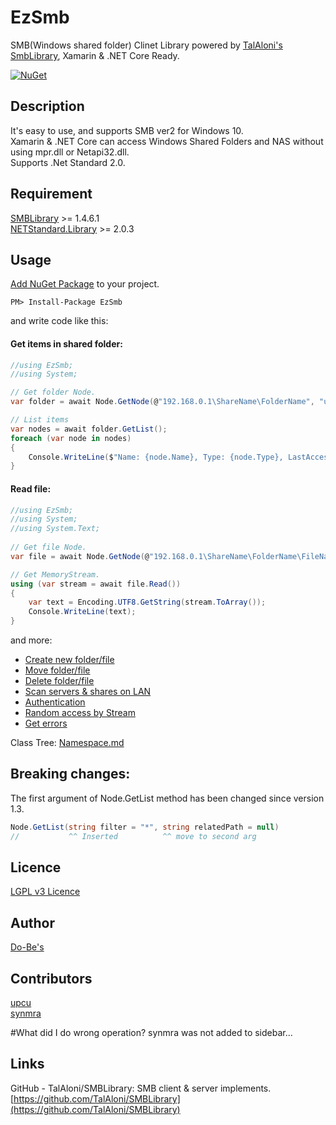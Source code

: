 EzSmb
====

SMB(Windows shared folder) Clinet Library powered by [TalAloni's SmbLibrary](https://github.com/TalAloni/SMBLibrary), Xamarin & .NET Core Ready.  

[![NuGet](https://img.shields.io/nuget/v/EzSmb.svg?label=NuGet)](https://www.nuget.org/packages/EzSmb/)

## Description

It's easy to use, and supports SMB ver2 for Windows 10.  
Xamarin & .NET Core can access Windows Shared Folders and NAS without using mpr.dll or Netapi32.dll.  
Supports .Net Standard 2.0.  

## Requirement

[SMBLibrary](https://www.nuget.org/packages/SMBLibrary/) >= 1.4.6.1  
[NETStandard.Library](https://www.nuget.org/packages/NETStandard.Library/) >= 2.0.3

## Usage  

[Add NuGet Package](https://www.nuget.org/packages/EzSmb/) to your project.

```
PM> Install-Package EzSmb
```

and write code like this:

#### Get items in shared folder:
```csharp
//using EzSmb;
//using System;

// Get folder Node.
var folder = await Node.GetNode(@"192.168.0.1\ShareName\FolderName", "userName", "password");

// List items
var nodes = await folder.GetList();
foreach (var node in nodes)
{
    Console.WriteLine($"Name: {node.Name}, Type: {node.Type}, LastAccessed: {node.LastAccessed:yyyy-MM-dd HH:mm:ss}");
}
```

#### Read file:
```csharp
//using EzSmb;
//using System;
//using System.Text;
    
// Get file Node.
var file = await Node.GetNode(@"192.168.0.1\ShareName\FolderName\FileName.txt", "userName", "password");

// Get MemoryStream.
using (var stream = await file.Read())
{
    var text = Encoding.UTF8.GetString(stream.ToArray());
    Console.WriteLine(text);
}
```

and more:  
- [Create new folder/file](https://github.com/ume05rw/EzSmb/blob/master/Examples.md#create-new-folderfile)
- [Move folder/file](https://github.com/ume05rw/EzSmb/blob/master/Examples.md#move-folderfile)
- [Delete folder/file](https://github.com/ume05rw/EzSmb/blob/master/Examples.md#delete-folderfile)
- [Scan servers & shares on LAN](https://github.com/ume05rw/EzSmb/blob/master/Examples.md#scan-servers--shares-on-lan)
- [Authentication](https://github.com/ume05rw/EzSmb/blob/master/Examples.md#authentication)
- [Random access by Stream](https://github.com/ume05rw/EzSmb/blob/master/Examples.md#random-access-by-stream)
- [Get errors](https://github.com/ume05rw/EzSmb/blob/master/Examples.md#get-errors)

Class Tree: [Namespace.md](https://github.com/ume05rw/EzSmb/blob/master/Namespace.md)


## Breaking changes:

The first argument of Node.GetList method has been changed since version 1.3.

```csharp
Node.GetList(string filter = "*", string relatedPath = null)
//           ^^ Inserted          ^^ move to second arg
```

## Licence
[LGPL v3 Licence](https://github.com/ume05rw/EzSmb/blob/master/License.txt)

## Author
[Do-Be's](http://dobes.jp)

## Contributors
[upcu](https://github.com/upcu)  
[synmra](https://github.com/synmra)


\#What did I do wrong operation? synmra was not added to sidebar...

## Links

GitHub - TalAloni/SMBLibrary: SMB client & server implements.  
[https://github.com/TalAloni/SMBLibrary](https://github.com/TalAloni/SMBLibrary)

